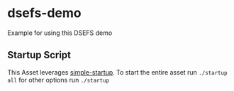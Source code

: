 # dsefs-demo

Example for using this DSEFS demo

## Startup Script

This Asset leverages
[simple-startup](https://github.com/jshook/simple-startup). To start the entire
asset run `./startup all` for other options run `./startup`
